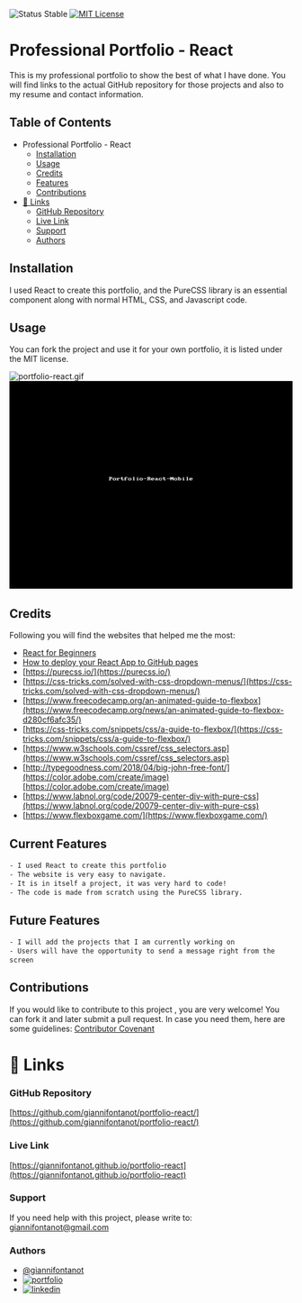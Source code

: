 
![Status Stable](https://img.shields.io/badge/Status-Stable-blue)
[![MIT License](https://img.shields.io/badge/License-MIT%20License-brightgreen)](https://github.com/tterb/atomic-design-ui/blob/master/LICENSEs)
# Professional Portfolio - React
This is my professional portfolio to show the best of what I have done. You will find links to the actual GitHub repository for those projects and also to my resume and contact information.
## Table of Contents
- Professional Portfolio - React
	* [Installation](#installation)
	* [Usage](#usage)
	* [Credits](#credits)
	* [Features](#features)
	* [Contributions](#contributions)
- [🔗 Links](#---links)
	+ [GitHub Repository](#github-repository)
	+ [Live Link](#live-link)
	+ [Support](#support)
	+ [Authors](#authors)
## Installation
I used React to create this portfolio, and the PureCSS library is an essential component along with  normal HTML, CSS, and Javascript code.
## Usage
You can fork the project and use it for your own portfolio, it is listed under the MIT license.

![portfolio-react.gif](portfolio-react.gif)
![portfolio-react-mobile.gif](portfolio-react-mobile.gif)
## Credits
Following you will find the websites that helped me the most:
- [React for Beginners](https://www.guru99.com/reactjs-tutorial.html)
- [How to deploy your React App to GitHub pages](https://brayanarrieta.hashnode.dev/how-to-deploy-your-react-app-to-github-pages#:~:text=How%20to%20deploy%20your%20React%20App%20to%20GitHub,changes.%20...%207%20Conclusion.%20...%208%20References.%20)
- [https://purecss.io/](https://purecss.io/)
- [https://css-tricks.com/solved-with-css-dropdown-menus/](https://css-tricks.com/solved-with-css-dropdown-menus/) 
- [https://www.freecodecamp.org/an-animated-guide-to-flexbox](https://www.freecodecamp.org/news/an-animated-guide-to-flexbox-d280cf6afc35/) 
- [https://css-tricks.com/snippets/css/a-guide-to-flexbox/](https://css-tricks.com/snippets/css/a-guide-to-flexbox/) 
- [https://www.w3schools.com/cssref/css_selectors.asp](https://www.w3schools.com/cssref/css_selectors.asp)
- [http://typegoodness.com/2018/04/big-john-free-font/](https://color.adobe.com/create/image)[https://color.adobe.com/create/image)
- [https://www.labnol.org/code/20079-center-div-with-pure-css](https://www.labnol.org/code/20079-center-div-with-pure-css) 
- [https://www.flexboxgame.com/](https://www.flexboxgame.com/)

## Current Features
````````````````````````
- I used React to create this portfolio
- The website is very easy to navigate.
- It is in itself a project, it was very hard to code!
- The code is made from scratch using the PureCSS library.
````````````````````````
## Future Features
````````````````````````
- I will add the projects that I am currently working on 
- Users will have the opportunity to send a message right from the screen
````````````````````````
## Contributions
If you would like to contribute to this project , you are very welcome! You can fork it and later submit a pull request. 
In case you need them, here are some guidelines: [Contributor Covenant](https://www.contributor-covenant.org/)
# 🔗 Links
### GitHub Repository
[https://github.com/giannifontanot/portfolio-react/](https://github.com/giannifontanot/portfolio-react/)
### Live Link
[https://giannifontanot.github.io/portfolio-react](https://giannifontanot.github.io/portfolio-react)
### Support
If you need help with this project, please write to: [giannifontanot@gmail.com](https://mailto:giannifontanot@gmail.com)
### Authors
 - [@giannifontanot](https://www.github.com/giannifontanot)
 - [![portfolio](https://img.shields.io/badge/my_portfolio-000?style=for-the-badge&logo=ko-fi&logoColor=white)](https://giannifontanot.github.io/portfolio/)
 - [![linkedin](https://img.shields.io/badge/linkedin-0A66C2?style=for-the-badge&logo=linkedin&logoColor=white)](https://www.linkedin.com/in/gianni-fontanot/)